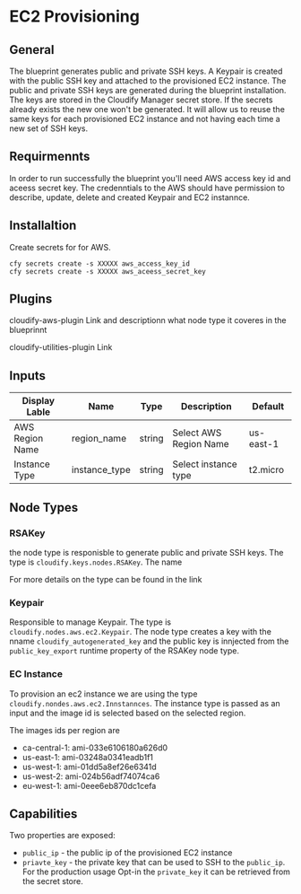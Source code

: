 # EC2 Provisioning

## General
The blueprint generates public and private SSH keys. A Keypair is created with the public SSH key and attached to the provisioned EC2 instance.
The public and private SSH keys are generated during the blueprint installation. The keys are stored in the Cloudify Manager secret store. 
If the secrets already exists the new one won't be generated. It will allow us to reuse the same keys for each provisioned EC2 instance and not having each time a new set of SSH keys.

## Requirmennts
In order to run successfully the blueprint you'll need AWS access key id and aceess secret key. The credenntials to the AWS should have permission to describe, update, delete and created Keypair and EC2 instannce.

## Installaltion

Create secrets for for AWS.

```
cfy secrets create -s XXXXX aws_access_key_id
cfy secrets create -s XXXXX aws_aceess_secret_key
```


## Plugins
cloudify-aws-plugin Link and descriptionn what node type it coveres in the blueprinnt

cloudify-utilities-plugin Link

## Inputs

| Display Lable   | Name          | Type   | Description            | Default   |
| --------------- | ------------- | ------ | ---------------------- | --------- |
| AWS Region Name | region_name   | string | Select AWS Region Name | us-east-1 |
| Instance Type   | instance_type | string | Select instance type   | t2.micro  |

## Node Types

### RSAKey
the node type is responisble to generate public and private SSH keys.
The type is `cloudify.keys.nodes.RSAKey`. The name 

For more details on the type can be found in the link

### Keypair
Responsible to manage Keypair. The type is `cloudify.nodes.aws.ec2.Keypair`. 
The node type creates a key with the nname `cloudify_autogenerated_key` and the public key is innjected from the `public_key_export` runtime property of the RSAKey node type. 

### EC Instance
To provision an ec2 instance we are using the type `cloudify.nondes.aws.ec2.Innstannces`. The instance type is passed as an input and the image id is selected based on the selected region.

The images ids per region are
- ca-central-1: ami-033e6106180a626d0
- us-east-1: ami-03248a0341eadb1f1
- us-west-1: ami-01dd5a8ef26e6341d
- us-west-2: ami-024b56adf74074ca6
- eu-west-1: ami-0eee6eb870dc1cefa

## Capabilities

Two properties are exposed:
- `public_ip` - the public ip of the provisioned EC2 instance
- `priavte_key` - the private key that can be used to SSH to the `public_ip`. For the production usage Opt-in the `private_key` it can be retrieved from the secret store.
